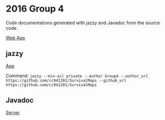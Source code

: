 # 2016 Group 4

Code documentations generated with jazzy and Javadoc from the source code.

[Web App](https://d0g.cc/SurvivalMaps/site/)

## jazzy
[App](https://d0g.cc/SurvivalMaps/jazzy/)

Command:
`jazzy --min-acl private --author Group4 --author_url https://github.com/cc941201/SurvivalMaps --github_url https://github.com/cc941201/SurvivalMaps`

## Javadoc
[Server](https://d0g.cc/SurvivalMaps/Javadoc/)
